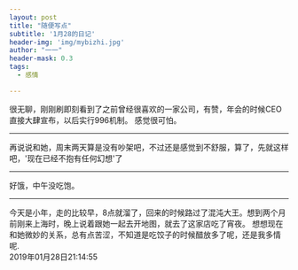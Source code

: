 ```yaml
---
layout: post
title: "随便写点"
subtitle: '1月28的日记'
header-img: 'img/mybizhi.jpg'
author: "一一"
header-mask: 0.3
tags:
  - 感情

---
```

很无聊，刚刚刷即刻看到了之前曾经很喜欢的一家公司，有赞，年会的时候CEO直接大肆宣布，以后实行996机制。
感觉很可怕。

---
再说说和她，周末两天算是没有吵架吧，不过还是感觉到不舒服，算了，先就这样吧，'现在已经不抱有任何幻想'了

---
好饿，中午没吃饱。

---
今天是小年，走的比较早，8点就溜了，回来的时候路过了混沌大王。想到两个月前刚来上海时，晚上说着跟她一起去开地图，就去了这家店吃了宵夜。
想想现在和她微妙的关系，总有点苦涩，不知道是吃饺子的时候醋放多了呢，还是我多情呢.</br>
2019年01月28日21:14:55

